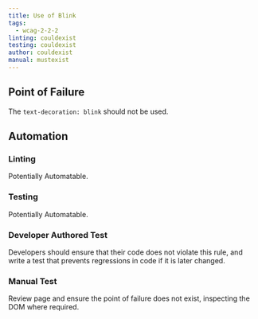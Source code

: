 ```yaml
---
title: Use of Blink
tags:
  - wcag-2-2-2
linting: couldexist
testing: couldexist
author: couldexist
manual: mustexist
---
```


## Point of Failure
The `text-decoration: blink` should not be used.

## Automation

### Linting
Potentially Automatable.

### Testing
Potentially Automatable.

### Developer Authored Test
Developers should ensure that their code does not violate this rule, and write a test that prevents regressions in code if it is later changed.

### Manual Test
Review page and ensure the point of failure does not exist, inspecting the DOM where required.